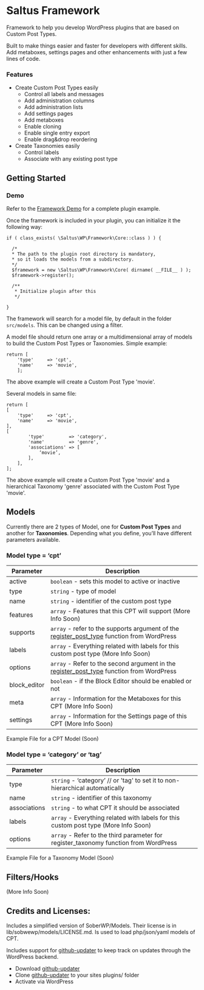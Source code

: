 # Saltus Framework
Framework to help you develop WordPress plugins that are based on Custom Post Types.

Built to make things easier and faster for developers with different skills. Add metaboxes, settings pages and other enhancements with just a few lines of code.

### Features
* Create Custom Post Types easily
	* Control all labels and messages
	* Add administration columns
	* Add administration lists
	* Add settings pages
	* Add metaboxes
	* Enable cloning
	* Enable single entry export
	* Enable drag&drop reordering
* Create Taxonomies easily
	* Control labels
	* Associate with any existing post type



## Getting Started

### Demo

Refer to the [Framework Demo](https://github.com/SaltusDev/framework-demo) for a complete plugin example.


Once the framework is included in your plugin, you can initialize it the following way:

    if ( class_exists( \Saltus\WP\Framework\Core::class ) ) {

      /*
      * The path to the plugin root directory is mandatory,
      * so it loads the models from a subdirectory.
      */
      $framework = new \Saltus\WP\Framework\Core( dirname( __FILE__ ) );
      $framework->register();

      /**
       * Initialize plugin after this
       */

	}

The framework will search for a model file, by default in the folder `src/models`. This can be changed using a filter.

A model file should return one array or a multidimensional array of models to build the Custom Post Types or Taxonomies. Simple example:

    return [
        'type'     => 'cpt',
        'name'     => 'movie',
        ];

The above example will create a Custom Post Type 'movie'.

Several models in same file:

    return [
    [
        'type'     => 'cpt',
        'name'     => 'movie',
    ],
    [
            'type'         => 'category',
            'name'         => 'genre',
            'associations' => [
                ‘movie’,
            ],
        ],
    ];

The above example will create a Custom Post Type 'movie' and a hierarchical Taxonomy 'genre' associated with the Custom Post Type 'movie'.

## Models

Currently there are 2 types of Model, one for **Custom Post Types** and another for **Taxonomies**. Depending what you define, you’ll have different parameters available.

### Model type = ‘cpt’

| Parameter | Description |
| --- | --- |
| active | `boolean` - sets this model to active or inactive |
type | `string` - type of model |
name | `string` - identifier of the custom post type |
features | `array` - Features that this CPT will support (More Info Soon)  |
supports | `array` - refer to the supports argument of the [register_post_type](https://developer.wordpress.org/reference/functions/register_post_type/) function from WordPress |
labels | `array` - Everything related with labels for this custom post type (More Info Soon)  |
options | `array` - Refer to the second argument in the [register_post_type](https://developer.wordpress.org/reference/functions/register_post_type/) function from WordPress |
block_editor | `boolean` - if the Block Editor should be enabled or not |
meta | `array` - Information for the Metaboxes for this CPT (More Info Soon)  |
settings | `array` - Information for the Settings page of this CPT (More Info Soon)  |

Example File for a CPT Model (Soon)


### Model type = ‘category’ or ‘tag’

| Parameter | Description |
| --- | --- |
type | `string` - ‘category’ // or 'tag' to set it to non-hierarchical automatically |
name | `string` - identifier of this taxonomy |
associations | `string` - to what CPT it should be associated |
labels | `array` - Everything related with labels for this custom post type (More Info Soon)  |
options | `array` - Refer to the third parameter for register_taxonomy function from WordPress |

Example File for a Taxonomy Model (Soon)

## Filters/Hooks

(More Info Soon)


## Credits and Licenses:

Includes a simplified version of SoberWP/Models. Their license is in lib/sobwewp/models/LICENSE.md. Is used to load php/json/yaml models of CPT.

Includes support for [github-updater](https://github.com/afragen/github-updater) to keep track on updates through the WordPress backend.
* Download [github-updater](https://github.com/afragen/github-updater)
* Clone [github-updater](https://github.com/afragen/github-updater) to your sites plugins/ folder
* Activate via WordPress
